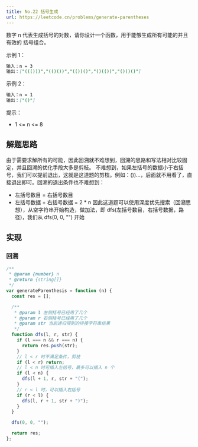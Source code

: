 ```yaml
---
title: No.22 括号生成
url: https://leetcode.cn/problems/generate-parentheses
---
```


数字 n 代表生成括号的对数，请你设计一个函数，用于能够生成所有可能的并且 有效的 括号组合。

示例 1：

```md
输入：n = 3
输出：["((()))","(()())","(())()","()(())","()()()"]
```

示例 2：

```md
输入：n = 1
输出：["()"]
```

提示：

- 1 <= n <= 8

## 解题思路

由于需要求解所有的可能，因此回溯就不难想到，回溯的思路和写法相对比较固定，并且回溯的优化手段大多是剪枝。
不难想到，如果左括号的数据小于右括号，我们可以提前退出，这就是这道题的剪枝。例如：())...，后面就不用看了，直接退出即可。回溯的退出条件也不难想到：

- 左括号数目 = 右括号数目
- 左括号数据 + 右括号数据 = 2 \* n
  因此这道题可以使用深度优先搜索（回溯思想），从空字符串开始构造，做加法，即 dfs(左括号数目，右括号数据，路径)，我们从 dfs(0, 0, "") 开始

## 实现

### 回溯

```js
/**
 * @param {number} n
 * @return {string[]}
 */
var generateParenthesis = function (n) {
  const res = [];

  /**
   * @param l 左侧括号已经用了几个
   * @param r 右侧括号已经用了几个
   * @param str 当前递归得到的拼接字符串结果
   */
  function dfs(l, r, str) {
    if (l === n && r === n) {
      return res.push(str);
    }
    // l < r 时不满足条件，剪枝
    if (l < r) return;
    // l < n 时可插入左括号，最多可以插入 n 个
    if (l < n) {
      dfs(l + 1, r, str + "(");
    }
    // r < l 时，可以插入右括号
    if (r < l) {
      dfs(l, r + 1, str + ")");
    }
  }

  dfs(0, 0, "");

  return res;
};
```
